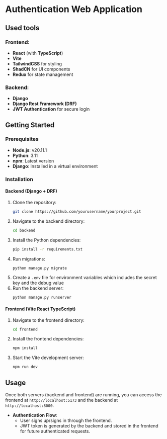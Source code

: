 
# Authentication Web Application

## Used tools

### Frontend:
- **React** (with **TypeScript**)
- **Vite**
- **TailwindCSS** for styling
- **ShadCN** for UI components
- **Redux** for state management

### Backend:
- **Django**
- **Django Rest Framework (DRF)**
- **JWT Authentication** for secure login

## Getting Started

### Prerequisites
- **Node.js**: v20.11.1
- **Python**: 3.11
- **npm**: Latest version
- **Django**: Installed in a virtual environment

### Installation

#### Backend (Django + DRF)
1. Clone the repository:
    ```bash
    git clone https://github.com/yourusername/yourproject.git
    ```
2. Navigate to the backend directory:
    ```bash
    cd backend
    ```
3. Install the Python dependencies:
    ```bash
    pip install -r requirements.txt
    ```
4. Run migrations:
    ```bash
    python manage.py migrate
    ```
5. Create a `.env` file for environment variables which includes the secret key and the debug value
7. Run the backend server:
    ```bash
    python manage.py runserver
    ```

#### Frontend (Vite React TypeScript)
1. Navigate to the frontend directory:
    ```bash
    cd frontend
    ```
2. Install the frontend dependencies:
    ```bash
    npm install
    ```
3. Start the Vite development server:
    ```bash
    npm run dev
    ```

## Usage

Once both servers (backend and frontend) are running, you can access the frontend at `http://localhost:5173` and the backend at `http://localhost:8000`.

- **Authentication Flow**: 
    - User signs up/signs in through the frontend.
    - JWT token is generated by the backend and stored in the frontend for future authenticated requests.

